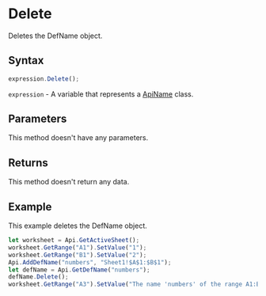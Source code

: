 # Delete

Deletes the DefName object.

## Syntax

```javascript
expression.Delete();
```

`expression` - A variable that represents a [ApiName](../ApiName.md) class.

## Parameters

This method doesn't have any parameters.

## Returns

This method doesn't return any data.

## Example

This example deletes the DefName object.

```javascript editor-xlsx
let worksheet = Api.GetActiveSheet();
worksheet.GetRange("A1").SetValue("1");
worksheet.GetRange("B1").SetValue("2");
Api.AddDefName("numbers", "Sheet1!$A$1:$B$1");
let defName = Api.GetDefName("numbers");
defName.Delete();
worksheet.GetRange("A3").SetValue("The name 'numbers' of the range A1:B1 was deleted.");
```
